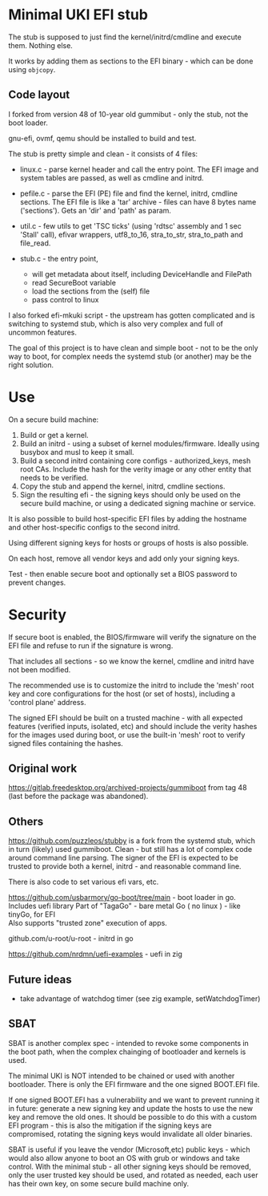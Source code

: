 # Minimal UKI EFI stub

The stub is supposed to just find the kernel/initrd/cmdline and execute them. Nothing else.

It works by adding them as sections to the EFI binary - which can be done
using `objcopy`. 

## Code layout

I forked from version 48 of 10-year old gummibut - only the stub, not the boot loader.

gnu-efi, ovmf, qemu should be installed to build and test.

The stub is pretty simple and clean - it consists of 4 files:
- linux.c - parse kernel header and call the entry point.
  The EFI image and system tables are passed, as well as cmdline and initrd.

- pefile.c - parse the EFI (PE) file and find the kernel, initrd, 
  cmdline sections. The EFI file is like a 'tar' archive - files can have 8 bytes name ('sections'). Gets an 'dir' and 'path' as param.

- util.c - few utils to get 'TSC ticks' (using 'rdtsc' assembly and 1 sec 'Stall' call), efivar wrappers, utf8_to_16, stra_to_str, stra_to_path and file_read.

- stub.c - the entry point, 
    - will get metadata about itself, including DeviceHandle and FilePath 
    - read SecureBoot variable
    - load the sections from the (self) file
    - pass control to linux

I also forked efi-mkuki script - the upstream has gotten complicated and is switching to systemd stub, which is also very complex and full of uncommon features.

The goal of this project is to have clean and simple boot - not to be the
only way to boot, for complex needs the systemd stub (or another) may be
the right solution.

# Use

On a secure build machine:

1. Build or get a kernel.
2. Build an initrd - using a subset of kernel modules/firmware. Ideally using busybox and musl to keep it small.
3. Build a second initrd containing core configs - authorized_keys, mesh root CAs. Include the hash for the verity image or any other entity that needs to be verified.
4. Copy the stub and append the kernel, initrd, cmdline sections.
5. Sign the resulting efi - the signing keys should only be used on the secure build machine, or using a dedicated signing machine or service.

It is also possible to build host-specific EFI files by adding the hostname
and other host-specific configs to the second initrd.

Using different signing keys for hosts or groups of hosts is also possible.

On each host, remove all vendor keys and add only your signing keys.

Test - then enable secure boot and optionally set a BIOS password to prevent changes.


# Security

If secure boot is enabled, the BIOS/firmware  will verify the signature on the EFI file and refuse to run if the signature is wrong.

That includes all sections - so we know the kernel, cmdline and initrd have
not been modified. 

The recommended use is to customize the initrd to include the 'mesh' root key and core configurations for the host (or set of hosts), including a
'control plane' address. 

The signed EFI should be built on a trusted machine - with all expected features (verified inputs, isolated, etc) and should include the verity 
hashes for the images used  during boot, or use the built-in 'mesh' root
to verify signed files containing the hashes.


## Original work

https://gitlab.freedesktop.org/archived-projects/gummiboot from tag 48 (last before the package was abandoned).

## Others

https://github.com/puzzleos/stubby is a fork from the systemd stub, which
in turn (likely) used gummiboot. Clean - but still has a lot of complex
code around command line parsing. The signer of the EFI is expected to
be trusted to provide both a kernel, initrd - and reasonable command line.

There is also code to set various efi vars, etc.

https://github.com/usbarmory/go-boot/tree/main - boot loader in go. 
Includes uefi library
Part of "TagaGo" - bare metal Go ( no linux ) - like tinyGo, for EFI  
Also supports "trusted zone" execution of apps.

github.com/u-root/u-root - initrd in go

https://github.com/nrdmn/uefi-examples - uefi in zig

## Future ideas

- take advantage of watchdog timer (see zig example, setWatchdogTimer)

## SBAT 

SBAT is another complex spec - intended to revoke some components in the boot path, when the complex chainging of bootloader and kernels is used.

The minimal UKI is NOT intended to be chained or used with another bootloader. There is only the EFI firmware and the one signed BOOT.EFI 
file.

If one signed BOOT.EFI has a vulnerability and we want to prevent running it in future: generate a new signing key and update the hosts to use the new key and remove the old ones. It should be possible to do this with a custom EFI program - this is also the mitigation if the signing keys are compromised, rotating the signing keys would invalidate all older binaries.

SBAT is useful if you leave the vendor (Microsoft,etc) public keys - which 
would also allow anyone to boot an OS with grub or windows and take control.
With the minimal stub - all other signing keys should be removed, only 
the user trusted key should be used, and rotated as needed, each user
has their own key, on some secure build machine only.

